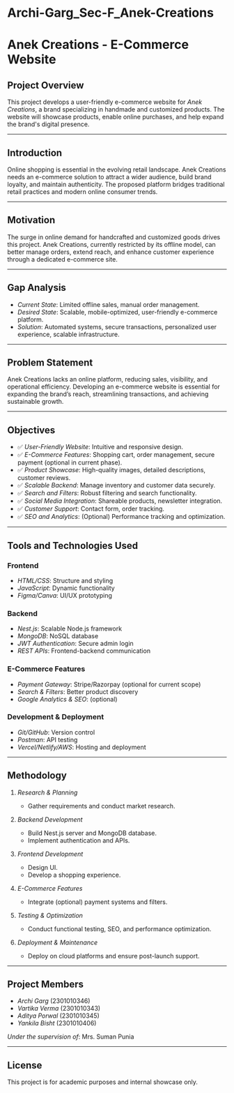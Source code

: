 # Archi-Garg_Sec-F_Anek-Creations
# Anek Creations - E-Commerce Website

## Project Overview
This project develops a user-friendly e-commerce website for *Anek Creations*, a brand specializing in handmade and customized products. The website will showcase products, enable online purchases, and help expand the brand's digital presence.

---


## Introduction
Online shopping is essential in the evolving retail landscape. Anek Creations needs an e-commerce solution to attract a wider audience, build brand loyalty, and maintain authenticity. The proposed platform bridges traditional retail practices and modern online consumer trends.

---

## Motivation
The surge in online demand for handcrafted and customized goods drives this project. Anek Creations, currently restricted by its offline model, can better manage orders, extend reach, and enhance customer experience through a dedicated e-commerce site.

---


## Gap Analysis
- *Current State*: Limited offline sales, manual order management.
- *Desired State*: Scalable, mobile-optimized, user-friendly e-commerce platform.
- *Solution*: Automated systems, secure transactions, personalized user experience, scalable infrastructure.

---

## Problem Statement
Anek Creations lacks an online platform, reducing sales, visibility, and operational efficiency. Developing an e-commerce website is essential for expanding the brand’s reach, streamlining transactions, and achieving sustainable growth.

---

## Objectives
- ✅ *User-Friendly Website*: Intuitive and responsive design.
- ✅ *E-Commerce Features*: Shopping cart, order management, secure payment (optional in current phase).
- ✅ *Product Showcase*: High-quality images, detailed descriptions, customer reviews.
- ✅ *Scalable Backend*: Manage inventory and customer data securely.
- ✅ *Search and Filters*: Robust filtering and search functionality.
- ✅ *Social Media Integration*: Shareable products, newsletter integration.
- ✅ *Customer Support*: Contact form, order tracking.
- ✅ *SEO and Analytics*: (Optional) Performance tracking and optimization.

---

## Tools and Technologies Used

### Frontend
- *HTML/CSS*: Structure and styling
- *JavaScript*: Dynamic functionality
- *Figma/Canva*: UI/UX prototyping

### Backend
- *Nest.js*: Scalable Node.js framework
- *MongoDB*: NoSQL database
- *JWT Authentication*: Secure admin login
- *REST APIs*: Frontend-backend communication

### E-Commerce Features
- *Payment Gateway*: Stripe/Razorpay (optional for current scope)
- *Search & Filters*: Better product discovery
- *Google Analytics & SEO*: (optional)

### Development & Deployment
- *Git/GitHub*: Version control
- *Postman*: API testing
- *Vercel/Netlify/AWS*: Hosting and deployment

---

## Methodology

1. *Research & Planning*
   - Gather requirements and conduct market research.

2. *Backend Development*
   - Build Nest.js server and MongoDB database.
   - Implement authentication and APIs.

3. *Frontend Development*
   - Design UI.
   - Develop a shopping experience.

4. *E-Commerce Features*
   - Integrate (optional) payment systems and filters.

5. *Testing & Optimization*
   - Conduct functional testing, SEO, and performance optimization.

6. *Deployment & Maintenance*
   - Deploy on cloud platforms and ensure post-launch support.

---


## Project Members
- *Archi Garg* (2301010346)
- *Vartika Verma* (2301010343)
- *Aditya Porwal* (2301010345)
- *Yankila Bisht* (2301010406)

*Under the supervision of*: Mrs. Suman Punia

---

## License
This project is for academic purposes and internal showcase only.
